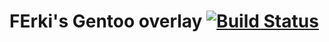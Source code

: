 # FErki's Gentoo overlay [![Build Status](https://travis-ci.org/ferki/gentoo-overlay.svg?branch=master)](https://travis-ci.org/ferki/gentoo-overlay)
